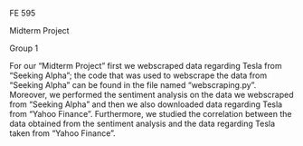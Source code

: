 FE 595

Midterm Project

Group 1

For our “Midterm Project” first we webscraped data regarding Tesla from “Seeking Alpha”; the code that was used to webscrape the data from “Seeking Alpha” can be found in the file named “webscraping.py”.
Moreover, we performed the sentiment analysis on the data we webscraped from “Seeking Alpha” and then we also downloaded data regarding Tesla from “Yahoo Finance”.
Furthermore, we studied the correlation between the data obtained from the sentiment analysis and the data regarding Tesla taken from “Yahoo Finance”.
